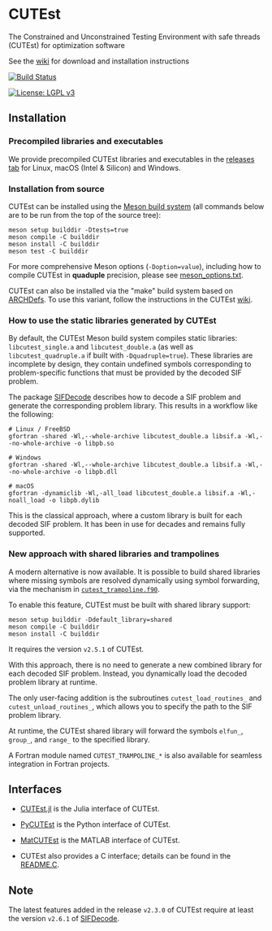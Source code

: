 # CUTEst
The Constrained and Unconstrained Testing Environment with safe threads (CUTEst) for optimization software

See the [wiki](https://github.com/ralna/CUTEst/wiki) for download and installation instructions

[![Build Status](https://img.shields.io/github/actions/workflow/status/ralna/CUTEst/ci.yml?branch=master)](https://github.com/ralna/CUTEst/actions/workflows/ci.yml)

[![License: LGPL v3](https://img.shields.io/badge/License-LGPL%20v3-blue.svg)](https://www.gnu.org/licenses/lgpl-3.0)

## Installation

### Precompiled libraries and executables

We provide precompiled CUTEst libraries and executables in the [releases tab](https://github.com/ralna/CUTEst/releases/latest/) for Linux, macOS (Intel & Silicon) and Windows.

### Installation from source

CUTEst can be installed using the [Meson build system](https://mesonbuild.com) (all commands below are to be run from the top of the source tree):

```shell
meson setup builddir -Dtests=true
meson compile -C builddir
meson install -C builddir
meson test -C builddir
```

For more comprehensive Meson options (`-Doption=value`), including how to compile CUTEst in **quaduple** precision, please see [meson_options.txt](https://raw.githubusercontent.com/ralna/CUTEst/refs/heads/master/meson_options.txt).

CUTEst can also be installed via the "make" build system based on [ARCHDefs](https://github.com/ralna/ARCHDefs).
To use this variant, follow the instructions in the CUTEst [wiki](https://github.com/ralna/CUTEst/wiki).

### How to use the static libraries generated by CUTEst

By default, the CUTEst Meson build system compiles static libraries: `libcutest_single.a` and `libcutest_double.a` (as well as `libcutest_quadruple.a` if built with `-Dquadruple=true`).
These libraries are incomplete by design, they contain undefined symbols corresponding to problem-specific functions that must be provided by the decoded SIF problem.

The package [SIFDecode](https://github.com/ralna/SIFDecode) describes how to decode a SIF problem and generate the corresponding problem library.
This results in a workflow like the following:
```shell
# Linux / FreeBSD
gfortran -shared -Wl,--whole-archive libcutest_double.a libsif.a -Wl,--no-whole-archive -o libpb.so

# Windows
gfortran -shared -Wl,--whole-archive libcutest_double.a libsif.a -Wl,--no-whole-archive -o libpb.dll

# macOS
gfortran -dynamiclib -Wl,-all_load libcutest_double.a libsif.a -Wl,-noall_load -o libpb.dylib
```

This is the classical approach, where a custom library is built for each decoded SIF problem.
It has been in use for decades and remains fully supported.

### New approach with shared libraries and trampolines

A modern alternative is now available.
It is possible to build shared libraries where missing symbols are resolved dynamically using symbol forwarding, via the mechanism in [`cutest_trampoline.f90`](https://github.com/ralna/CUTEst/blob/master/src/tools/cutest_trampoline.f90).

To enable this feature, CUTEst must be built with shared library support:
```shell
meson setup builddir -Ddefault_library=shared
meson compile -C builddir
meson install -C builddir
```
It requires the version `v2.5.1` of CUTEst.

With this approach, there is no need to generate a new combined library for each decoded SIF problem.
Instead, you dynamically load the decoded problem library at runtime.

The only user-facing addition is the subroutines `cutest_load_routines_` and `cutest_unload_routines_`,
which allows you to specify the path to the SIF problem library.

At runtime, the CUTEst shared library will forward the symbols `elfun_`, `group_`, and `range_` to the specified library.

A Fortran module named `CUTEST_TRAMPOLINE_*` is also available for seamless integration in Fortran projects.

## Interfaces

- [CUTEst.jl](https://github.com/JuliaSmoothOptimizers/CUTEst.jl) is the Julia interface of CUTEst.

- [PyCUTEst](https://github.com/jfowkes/pycutest) is the Python interface of CUTEst.

- [MatCUTEst](https://github.com/matcutest/matcutest) is the MATLAB interface of CUTEst.

- CUTEst also provides a C interface; details can be found in the [README.C](https://raw.githubusercontent.com/ralna/CUTEst/refs/heads/master/doc/README.C).

## Note

The latest features added in the release `v2.3.0` of CUTEst require at least the version `v2.6.1` of [SIFDecode](https://github.com/ralna/SIFDecode).
